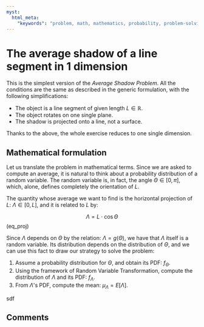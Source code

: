 ```yaml
---
myst:
  html_meta:
    "keywords": "problem, math, mathematics, probability, problem-solving"
---
```


# The average shadow of a line segment in 1 dimension

This is the simplest version of the _Average Shadow Problem_. All the conditions are the same as described in the generic formulation, with the following simplifications:

- The object is a line segment of given length $L \in \mathbb{R}$.
- The object rotates on one single plane.
- The shadow is projected onto a line, not a surface.

Thanks to the above, the whole exercise reduces to one single dimension.

## Mathematical formulation
Let us translate the problem in mathematical terms. Since we are asked to compute an average, it is natural to think about a probability distribution of a random variable. The random variable is, in fact, the angle $\Theta \in [0, \pi]$, which, alone, defines completely the orientation of $L$.

The quantity whose average we want to find is the horizontal projection of $L$: $\Lambda \in [0, L]$, and it is related to $L$ by:

$$
\Lambda = L \cdot \cos \Theta
$$ (eq_proj)

Since $\Lambda$ depends on $\Theta$ by the relation: $\Lambda = g(\Theta)$, we have that $\Lambda$ itself is a random variable. Its distribution depends on the distribution of $\Theta$, and we can use this fact to draw our strategy to solve the problem:

1. Assume a probability distribution for $\Theta$, and obtain its PDF: $f_\Theta$.
2. Using the framework of Random Variable Transformation, compute the distribution of $\Lambda$ and its PDF: $f_\Lambda$.
3. From $\Lambda$'s PDF, compute the mean: $\mu_\Lambda = E[\Lambda]$.

sdf

## Comments

```{disqus}
```
